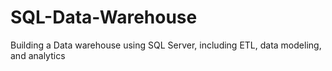 # SQL-Data-Warehouse
Building a Data warehouse using SQL Server, including ETL, data modeling, and analytics
